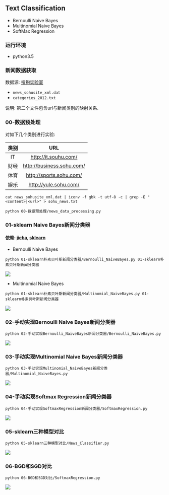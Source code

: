 ## Text Classification
- Bernoulli Naive Bayes
- Multinomial Naive Bayes
- SoftMax Regression

### 运行环境
- python3.5

### 新闻数据获取
数据源: [搜狗实验室](http://www.sogou.com/labs/resource/cs.php)

- `news_sohusite_xml.dat`
- `categories_2012.txt`

说明: 第二个文件包含url与新闻类别的映射关系.  

### 00-数据预处理
对如下几个类别进行实验:

|  类别  |            URL            |
| :--: | :-----------------------: |
|   IT  | http://it.souhu.com/   |
|  财经  | http://business.sohu.com/ |
|  体育  |  http://sports.sohu.com/  |
|  娱乐  |   http://yule.sohu.com/   |


```
cat news_sohusite_xml.dat | iconv -f gbk -t utf-8 -c | grep -E "<content>|<url>" > sohu_news.txt
```    

```
python 00-数据预处理/news_data_processing.py
```
### 01-sklearn Naive Bayes新闻分类器
#### 依赖: [jieba](https://github.com/fxsjy/jieba), [sklearn](http://scikit-learn.org/)

- Bernoulli Naive Bayes
```
python 01-sklearn朴素贝叶斯新闻分类器/Bernoulli_NaiveBayes.py 01-sklearn朴素贝叶斯新闻分类器
```
![](https://github.com/daniellaah/Text-Classifier/blob/master/01-sklearn%E6%9C%B4%E7%B4%A0%E8%B4%9D%E5%8F%B6%E6%96%AF%E6%96%B0%E9%97%BB%E5%88%86%E7%B1%BB%E5%99%A8/screenshot_1138.png)

-  Multinomial Naive Bayes
```
python 01-sklearn朴素贝叶斯新闻分类器/Multinomial_NaiveBayes.py 01-sklearn朴素贝叶斯新闻分类器
```
![](https://github.com/daniellaah/Text-Classifier/blob/master/01-sklearn%E6%9C%B4%E7%B4%A0%E8%B4%9D%E5%8F%B6%E6%96%AF%E6%96%B0%E9%97%BB%E5%88%86%E7%B1%BB%E5%99%A8/screenshot_1139.png)

### 02-手动实现Bernoulli Naive Bayes新闻分类器
```
python 02-手动实现Bernoulli_NaiveBayes新闻分类器/Bernoulli_NaiveBayes.py
```
![](https://github.com/daniellaah/Text-Classifier/blob/master/02-手动实现Bernoulli_NaiveBayes新闻分类器/screenshot_1147.png)

### 03-手动实现Multinomial Naive Bayes新闻分类器
```
python 03-手动实现Multinomial_NaiveBayes新闻分类器/Multinomial_NaiveBayes.py
```
![](https://github.com/daniellaah/Text-Classifier/blob/master/03-手动实现Multinomial_NaiveBayes新闻分类器/screenshot_1148.png)

### 04-手动实现Softmax Regression新闻分类器
```
python 04-手动实现SoftmaxRegression新闻分类器/SoftmaxRegression.py
```
![](https://github.com/daniellaah/Text-Classifier/blob/master/04-手动实现SoftmaxRegression新闻分类器/screenshot_1145.png)

### 05-sklearn三种模型对比
```
python 05-sklearn三种模型对比/News_Classifier.py
```
![](https://github.com/daniellaah/Text-Classifier/blob/master/05-sklearn三种模型对比/screenshot_1146.png)

### 06-BGD和SGD对比
```
python 06-BGD和SGD对比/SoftmaxRegression.py
```
![](https://github.com/daniellaah/Text-Classifier/blob/master/06-BGD和SGD对比/screenshot_1150.png)

